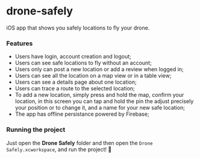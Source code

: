 # drone-safely
iOS app that shows you safely locations to fly your drone.

### Features

- Users have login, account creation and logout;
- Users can see safe locations to fly without an account;
- Users only can post a new location or add a review when logged in;
- Users can see all the location on a map view or in a table view;
- Users can see a details page about one location;
- Users can trace a route to the selected location;
- To add a new location, simply press and hold the map, confirm your location, in this screen you can tap and hold the pin the adjust precisely your position or to change it, and a name for your new safe location;
- The app has offline persistance powered by Firebase;

### Running the project

Just open the **Drone Safely** folder and then open the `Drone Safely.xcworkspace`, and run the project! :tada:

